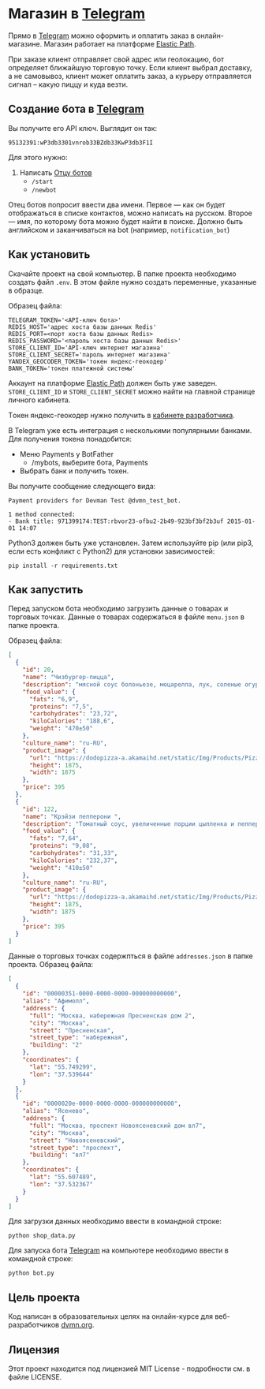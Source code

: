 # Магазин в [Telegram](https://t.me/denpet_bot)

Прямо в [Telegram](https://t.me/denpet_bot) можно оформить и оплатить заказ в онлайн-магазине.
Магазин работает на платформе [Elastic Path](https://www.elasticpath.com/).

При заказе клиент отправляет свой адрес или геолокацию, бот определяет ближайшую торговую точку.
Если клиент выбрал доставку, а не самовывоз, клиент может оплатить заказ, а курьеру отправляется сигнал – какую пиццу и куда везти.


## Создание бота в [Telegram](https://telegram.org/)
Вы получите его API ключ. Выглядит он так:
```
95132391:wP3db3301vnrob33BZdb33KwP3db3F1I
```
Для этого нужно:
1. Написать [Отцу ботов](https://telegram.me/BotFather)
    * `/start`
    * `/newbot`

Отец ботов попросит ввести два имени. Первое — как он будет отображаться в списке контактов, можно написать на русском. Второе — имя, по которому бота можно будет найти в поиске. Должно быть английском и заканчиваться на bot (например, `notification_bot`)


## Как установить
Скачайте проект на свой компьютер.
В папке проекта необходимо создать файл `.env`. В этом файле нужно создать переменные, указанные в образце.

Образец файла:
```
TELEGRAM_TOKEN='<API-ключ бота>'
REDIS_HOST='адрес хоста базы данных Redis'
REDIS_PORT=<порт хоста базы данных Redis>
REDIS_PASSWORD='<пароль хоста базы данных Redis>'
STORE_CLIENT_ID='API-ключ интернет магазина'
STORE_CLIENT_SECRET='пароль интернет магазина'
YANDEX_GEOCODER_TOKEN='токен яндекс-геокодер'
BANK_TOKEN='токен платежной системы'
```

Аккаунт на платформе [Elastic Path](https://www.elasticpath.com/) должен быть уже заведен. `STORE_CLIENT_ID` и `STORE_CLIENT_SECRET` можно найти на главной странице личного кабинета.

Tокен яндекс-геокодер нужно получить в [кабинете разработчика](https://developer.tech.yandex.ru/).

В Telegram уже есть интеграция с несколькими популярными банками. Для получения токена понадобится:
* Меню Payments у BotFather
  - /mybots, выберите бота, Payments
* Выбрать банк и получить токен.

Вы получите сообщение следующего вида:
```
Payment providers for Devman Test @dvmn_test_bot.

1 method connected:
- Bank title: 971399174:TEST:rbvor23-ofbu2-2b49-923bf3bf2b3uf 2015-01-01 14:07
```

Python3 должен быть уже установлен. Затем используйте pip (или pip3, если есть конфликт с Python2) для установки зависимостей:
```
pip install -r requirements.txt
```


## Как запустить

Перед запуском бота необходимо загрузить данные о товарах и торговых точках.
Данные о товарах содержаться в файле `menu.json` в папке проекта.

Образец файла:
```json
[
  {
    "id": 20,
    "name": "Чизбургер-пицца",
    "description": "мясной соус болоньезе, моцарелла, лук, соленые огурчики, томаты, соус бургер",
    "food_value": {
      "fats": "6,9",
      "proteins": "7,5",
      "carbohydrates": "23,72",
      "kiloCalories": "188,6",
      "weight": "470±50"
    },
    "culture_name": "ru-RU",
    "product_image": {
      "url": "https://dodopizza-a.akamaihd.net/static/Img/Products/Pizza/ru-RU/1626f452-b56a-46a7-ba6e-c2c2c9707466.jpg",
      "height": 1875,
      "width": 1875
    },
    "price": 395
  },
  {
    "id": 122,
    "name": "Крэйзи пепперони ",
    "description": "Томатный соус, увеличенные порции цыпленка и пепперони, моцарелла, кисло-сладкий соус",
    "food_value": {
      "fats": "7,64",
      "proteins": "9,08",
      "carbohydrates": "31,33",
      "kiloCalories": "232,37",
      "weight": "410±50"
    },
    "culture_name": "ru-RU",
    "product_image": {
      "url": "https://dodopizza-a.akamaihd.net/static/Img/Products/Pizza/ru-RU/7aa1638e-1bee-4162-a2df-6bbaf683a486.jpg",
      "height": 1875,
      "width": 1875
    },
    "price": 395
  }
]
```
Данные о торговых точках содержпться в файле `addresses.json` в папке проекта.
Образец файла:
```json
[
  {
    "id": "00000351-0000-0000-0000-000000000000",
    "alias": "Афимолл",
    "address": {
      "full": "Москва, набережная Пресненская дом 2",
      "city": "Москва",
      "street": "Пресненская",
      "street_type": "набережная",
      "building": "2"
    },
    "coordinates": {
      "lat": "55.749299",
      "lon": "37.539644"
    }
  },
  {
    "id": "0000020e-0000-0000-0000-000000000000",
    "alias": "Ясенево",
    "address": {
      "full": "Москва, проспект Новоясеневский дом вл7",
      "city": "Москва",
      "street": "Новоясеневский",
      "street_type": "проспект",
      "building": "вл7"
    },
    "coordinates": {
      "lat": "55.607489",
      "lon": "37.532367"
    }
  }
]
```
Для загрузки данных необходимо ввести в командной строке:
```
python shop_data.py
```



Для запуска бота [Telegram](https://telegram.org/) на компьютере необходимо ввести в командной строке:
```
python bot.py
```


## Цель проекта
Код написан в образовательных целях на онлайн-курсе для веб-разработчиков [dvmn.org](https://dvmn.org/).

## Лицензия

Этот проект находится под лицензией MIT License - подробности см. в файле LICENSE.